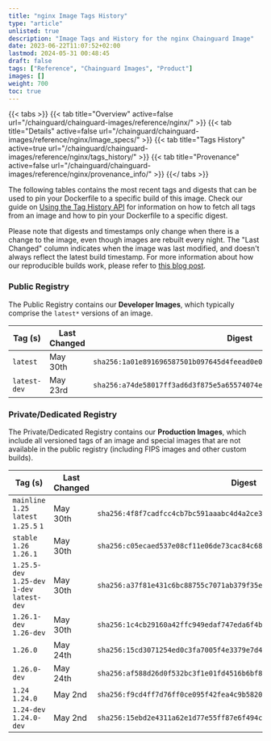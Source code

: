 ```yaml
---
title: "nginx Image Tags History"
type: "article"
unlisted: true
description: "Image Tags and History for the nginx Chainguard Image"
date: 2023-06-22T11:07:52+02:00
lastmod: 2024-05-31 00:48:45
draft: false
tags: ["Reference", "Chainguard Images", "Product"]
images: []
weight: 700
toc: true
---
```


{{< tabs >}}
{{< tab title="Overview" active=false url="/chainguard/chainguard-images/reference/nginx/" >}}
{{< tab title="Details" active=false url="/chainguard/chainguard-images/reference/nginx/image_specs/" >}}
{{< tab title="Tags History" active=true url="/chainguard/chainguard-images/reference/nginx/tags_history/" >}}
{{< tab title="Provenance" active=false url="/chainguard/chainguard-images/reference/nginx/provenance_info/" >}}
{{</ tabs >}}

The following tables contains the most recent tags and digests that can be used to pin your Dockerfile to a specific build of this image. Check our guide on [Using the Tag History API](/chainguard/chainguard-images/using-the-tag-history-api/) for information on how to fetch all tags from an image and how to pin your Dockerfile to a specific digest.

Please note that digests and timestamps only change when there is a change to the image, even though images are rebuilt every night. The "Last Changed" column indicates when the image was last modified, and doesn't always reflect the latest build timestamp. For more information about how our reproducible builds work, please refer to [this blog post](https://www.chainguard.dev/unchained/reproducing-chainguards-reproducible-image-builds).

### Public Registry
The Public Registry contains our **Developer Images**, which typically comprise the `latest*` versions of an image.

| Tag (s)       | Last Changed | Digest                                                                    |
|---------------|--------------|---------------------------------------------------------------------------|
|  `latest`     | May 30th     | `sha256:1a01e891696587501b097645d4feead0e0c512f7919481a10115d01bc1e94d27` |
|  `latest-dev` | May 23rd     | `sha256:a74de58017ff3ad6d3f875e5a65574074ef75c726caf7426c2eadef6631ffd14` |


### Private/Dedicated Registry
The Private/Dedicated Registry contains our **Production Images**, which include all versioned tags of an image and special images that are not available in the public registry (including FIPS images and other custom builds).

| Tag (s)                                       | Last Changed | Digest                                                                    |
|-----------------------------------------------|--------------|---------------------------------------------------------------------------|
|  `mainline` `1.25` `latest` `1.25.5` `1`      | May 30th     | `sha256:4f8f7cadfcc4cb7bc591aaabc4d4a2ce33c7ddb45fed40725f166073d3d3aa34` |
|  `stable` `1.26` `1.26.1`                     | May 30th     | `sha256:c05ecaed537e08cf11e06de73cac84c68d9139e96e8a6b2e6e9e67bcab486405` |
|  `1.25.5-dev` `1.25-dev` `1-dev` `latest-dev` | May 30th     | `sha256:a37f81e431c6bc88755c7071ab379f35e687bde7767baa2c8e3fbbfbcb29b7e2` |
|  `1.26.1-dev` `1.26-dev`                      | May 30th     | `sha256:1c4cb29160a42ffc949edaf747eda6f4b1dc8be24f02dc3b3bb19447e46317ac` |
|  `1.26.0`                                     | May 24th     | `sha256:15cd3071254ed0c3fa7005f4e3379e7d478a83c55ad431fe68c3dbbfe43208c8` |
|  `1.26.0-dev`                                 | May 24th     | `sha256:af588d26d0f532bc3f1e01fd4516b6bf89c200332dad22fc13da39b441d5c55f` |
|  `1.24` `1.24.0`                              | May 2nd      | `sha256:f9cd4ff7d76ff0ce095f42fea4c9b5820fb99dcb49df0f0e302d87883fab7967` |
|  `1.24-dev` `1.24.0-dev`                      | May 2nd      | `sha256:15ebd2e4311a62e1d77e55ff87e6f494c8d3a84ef8e861fdf6a7a85a92b3b4f3` |

